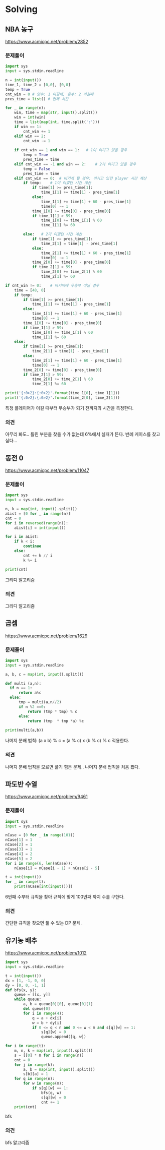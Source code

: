 # Solving

## NBA 농구
https://www.acmicpc.net/problem/2852
### 문제풀이
```python
import sys
input = sys.stdin.readline

n = int(input())
time_1, time_2 = [0,0], [0,0]
temp = True
cnt_win = 0 # 양수: 1 이길때, 음수: 2 이길때
pres_time = list() # 현재 시간

for _ in range(n):
    win, time = map(str, input().split())
    win = int(win)
    time = list(map(int, time.split(':')))
    if win == 1:
        cnt_win += 1
    elif win == 2:
        cnt_win -= 1
    
    if cnt_win == 1 and win == 1:   # 1이 이기고 있을 경우
        temp = True
        pres_time = time
    elif cnt_win == -1 and win == 2:    # 2가 이기고 있을 경우
        temp = False
        pres_time = time
    elif cnt_win == 0:  # 비기게 될 경우: 이기고 있던 player 시간 계산
        if temp:    # 1이 이겼던 시간 계산
            if time[1] >= pres_time[1]:
                time_1[1] += time[1] - pres_time[1]
            else:
                time_1[1] += time[1] + 60 - pres_time[1]
                time[0] -= 1
            time_1[0] += time[0] - pres_time[0]
            if time_1[1] > 59:
                time_1[0] += time_1[1] % 60
                time_1[1] %= 60

        else:   # 2가 이겼던 시간 계산
            if time[1] >= pres_time[1]:
                time_2[1] = time[1] - pres_time[1]
            else:
                time_2[1] += time[1] + 60 - pres_time[1]
                time[0] -= 1
            time_2[0] += time[0] - pres_time[0]
            if time_2[1] > 59:
                time_2[0] += time_2[1] % 60
                time_2[1] %= 60

if cnt_win != 0:    # 마지막에 무승부 아닐 경우
    time = [48, 0]
    if temp:
        if time[1] >= pres_time[1]:
            time_1[1] += time[1] - pres_time[1]
        else:
            time_1[1] += time[1] + 60 - pres_time[1]
            time[0] -= 1
        time_1[0] += time[0] - pres_time[0]
        if time_1[1] > 59:
            time_1[0] += time_1[1] % 60
            time_1[1] %= 60
    else:
        if time[1] >= pres_time[1]:
            time_2[1] = time[1] - pres_time[1]
        else:
            time_2[1] += time[1] + 60 - pres_time[1]
            time[0] -= 1
        time_2[0] += time[0] - pres_time[0]
        if time_2[1] > 59:
            time_2[0] += time_2[1] % 60
            time_2[1] %= 60

print('{:0>2}:{:0>2}'.format(time_1[0], time_1[1]))
print('{:0>2}:{:0>2}'.format(time_2[0], time_2[1]))
```
특정 플레이어가 이길 때부터 무승부가 되기 전까지의 시간을 측정한다.
### 의견
아무리 봐도.. 틀린 부분을 찾을 수가 없는데 6%에서 실패가 뜬다. 반례 케이스를 찾고 싶다...


## 동전 0
https://www.acmicpc.net/problem/11047
### 문제풀이
```python
import sys
input = sys.stdin.readline

n, k = map(int, input().split())
aList = [0 for _ in range(n)]
cnt = 0
for i in reversed(range(n)):
    aList[i] = int(input())

for i in aList:
    if k < i:
        continue
    else:
        cnt += k // i
        k %= i

print(cnt)
```
그리디 알고리즘
### 의견
그리디 알고리즘


## 곱셈
https://www.acmicpc.net/problem/1629
### 문제풀이
```python
import sys
input = sys.stdin.readline

a, b, c = map(int, input().split())

def multi (a,n):
  if n == 1:
      return a%c
  else:
      tmp = multi(a,n//2)
      if n %2 ==0:
          return (tmp * tmp) % c
      else:
          return (tmp  * tmp *a) %c
          
print(multi(a,b))
```
나머지 분배 법칙: (a x b) % c = (a % c) x (b % c) % c 적용한다.
### 의견
나머지 분배 법칙을 모르면 풀기 힘든 문제.. 나머지 분배 법칙을 처음 봤다.

## 파도반 수열
https://www.acmicpc.net/problem/9461
### 문제풀이
```python
import sys
input = sys.stdin.readline

nCase = [0 for _ in range(101)]
nCase[1] = 1
nCase[2] = 1
nCase[3] = 1
nCase[4] = 2
nCase[5] = 2
for i in range(6, len(nCase)):
    nCase[i] = nCase[i - 1] + nCase[i - 5]

t = int(input())
for _ in range(t):
    print(nCase[int(input())])
```
6번째 수부터 규칙을 찾아 규칙에 맞게 100번째 까지 수를 구한다.
### 의견
간단한 규칙을 찾으면 풀 수 있는 DP 문제.

## 유기농 배추
https://www.acmicpc.net/problem/1012
```python
import sys
input = sys.stdin.readline

t = int(input())
dx = [1, -1, 0, 0]
dy = [0, 0, -1, 1]
def bfs(x, y):
    queue = [[x, y]]
    while queue:
        a, b = queue[0][0], queue[0][1]
        del queue[0]
        for i in range(4):
            q = a + dx[i]
            w = b + dy[i]
            if 0 <= q < n and 0 <= w < m and s[q][w] == 1:
                s[q][w] = 0
                queue.append([q, w])

for i in range(t):
    m, n, k = map(int, input().split())
    s = [[0] * m for i in range(n)]
    cnt = 0
    for j in range(k):
        a, b = map(int, input().split())
        s[b][a] = 1
    for q in range(n):
        for w in range(m):
            if s[q][w] == 1:
                bfs(q, w)
                s[q][w] = 0
                cnt += 1
    print(cnt)
```
bfs
### 의견
bfs 알고리즘